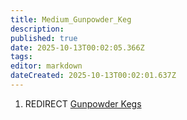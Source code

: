 ```yaml
---
title: Medium_Gunpowder_Keg
description: 
published: true
date: 2025-10-13T00:02:05.366Z
tags: 
editor: markdown
dateCreated: 2025-10-13T00:02:01.637Z
---
```


1.  REDIRECT [Gunpowder Kegs](Gunpowder_Kegs.md "wikilink")